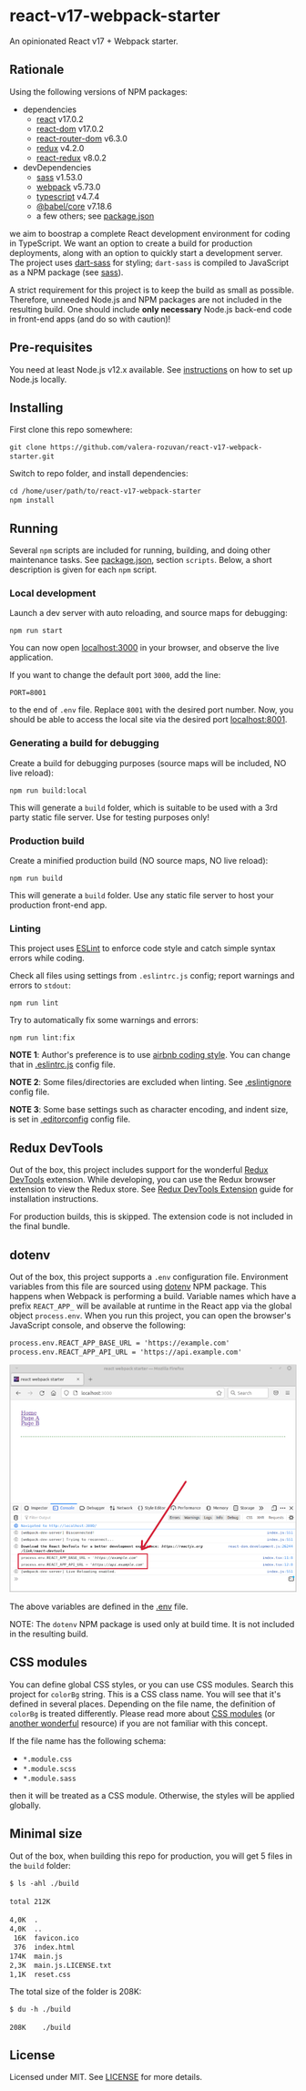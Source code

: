 # react-v17-webpack-starter

An opinionated React v17 + Webpack starter.

## Rationale

Using the following versions of NPM packages:

- dependencies
  - [react](https://www.npmjs.com/package/react) v17.0.2
  - [react-dom](https://www.npmjs.com/package/react-dom) v17.0.2
  - [react-router-dom](https://www.npmjs.com/package/react-router-dom) v6.3.0
  - [redux](https://www.npmjs.com/package/redux) v4.2.0
  - [react-redux](https://www.npmjs.com/package/react-redux) v8.0.2
- devDependencies
  - [sass](https://www.npmjs.com/package/sass) v1.53.0
  - [webpack](https://www.npmjs.com/package/webpack) v5.73.0
  - [typescript](https://www.npmjs.com/package/typescript) v4.7.4
  - [@babel/core](https://www.npmjs.com/package/@babel/core) v7.18.6
  - a few others; see [package.json](./package.json)

we aim to boostrap a complete React development environment for coding in TypeScript. We want an option to create a build for production deployments, along with an option to quickly start a development server. The project uses [dart-sass](https://github.com/sass/dart-sass) for styling; `dart-sass` is compiled to JavaScript as a NPM package (see [sass](https://www.npmjs.com/package/sass)).

A strict requirement for this project is to keep the build as small as possible. Therefore, unneeded Node.js and NPM packages are not included in the resulting build. One should include **only necessary** Node.js back-end code in front-end apps (and do so with caution)!

## Pre-requisites

You need at least Node.js v12.x available. See [instructions](https://nodejs.org/en/download/) on how to set up Node.js locally.

## Installing

First clone this repo somewhere:

```shell
git clone https://github.com/valera-rozuvan/react-v17-webpack-starter.git
```

Switch to repo folder, and install dependencies:

```shell
cd /home/user/path/to/react-v17-webpack-starter
npm install
```

## Running

Several `npm` scripts are included for running, building, and doing other maintenance tasks. See [package.json](./package.json), section `scripts`. Below, a short description is given for each `npm` script.

### Local development

Launch a dev server with auto reloading, and source maps for debugging:

```shell
npm run start
```

You can now open [localhost:3000](http://localhost:3000/) in your browser, and observe the live application.

If you want to change the default port `3000`, add the line:

```text
PORT=8001
```

to the end of `.env` file. Replace `8001` with the desired port number. Now, you should be able to access the local site via the desired port [localhost:8001](http://localhost:8001/).

### Generating a build for debugging 

Create a build for debugging purposes (source maps will be included, NO live reload):

```shell
npm run build:local
```

This will generate a `build` folder, which is suitable to be used with a 3rd party static file server. Use for testing purposes only!

### Production build

Create a minified production build (NO source maps, NO live reload):

```shell
npm run build
```

This will generate a `build` folder. Use any static file server to host your production front-end app.

### Linting

This project uses [ESLint](https://eslint.org/) to enforce code style and catch simple syntax errors while coding.

Check all files using settings from `.eslintrc.js` config; report warnings and errors to `stdout`:

```shell
npm run lint
```

Try to automatically fix some warnings and errors:

```shell
npm run lint:fix
```

**NOTE 1**: Author's preference is to use [airbnb coding style](https://airbnb.io/javascript/). You can change that in [.eslintrc.js](.eslintrc.js) config file.

**NOTE 2**: Some files/directories are excluded when linting. See [.eslintignore](.eslintignore) config file.

**NOTE 3**: Some base settings such as character encoding, and indent size, is set in [.editorconfig](./.editorconfig) config file.

## Redux DevTools

Out of the box, this project includes support for the wonderful [Redux DevTools](https://github.com/reduxjs/redux-devtools) extension. While developing, you can use the Redux browser extension to view the Redux store. See [Redux DevTools Extension](https://github.com/reduxjs/redux-devtools/tree/main/extension#installation) guide for installation instructions.

For production builds, this is skipped. The extension code is not included in the final bundle.

## dotenv

Out of the box, this project supports a `.env` configuration file. Environment variables from this file are sourced using [dotenv](https://www.npmjs.com/package/dotenv) NPM package. This happens when Webpack is performing a build. Variable names which have a prefix `REACT_APP_` will be available at runtime in the React app via the global object `process.env`. When you run this project, you can open the browser's JavaScript console, and observe the following:

```text
process.env.REACT_APP_BASE_URL = 'https://example.com'
process.env.REACT_APP_API_URL = 'https://api.example.com'
```

![ENV vars preview in browser](./env_vars_preview_in_browser.png "ENV vars preview in browser")

The above variables are defined in the [.env](./.env) file.

NOTE: The `dotenv` NPM package is used only at build time. It is not included in the resulting build.

## CSS modules

You can define global CSS styles, or you can use CSS modules. Search this project for `colorBg` string. This is a CSS class name. You will see that it's defined in several places. Depending on the file name, the definition of `colorBg` is treated differently. Please read more about [CSS modules](https://css-tricks.com/css-modules-part-1-need/) (or [another wonderful](https://blog.logrocket.com/a-deep-dive-into-css-modules/) resource) if you are not familiar with this concept.

If the file name has the following schema:

- `*.module.css`
- `*.module.scss`
- `*.module.sass`

then it will be treated as a CSS module. Otherwise, the styles will be applied globally.

## Minimal size

Out of the box, when building this repo for production, you will get 5 files in the `build` folder:

```text
$ ls -ahl ./build

total 212K

4,0K  .
4,0K  ..
 16K  favicon.ico
 376  index.html
174K  main.js
2,3K  main.js.LICENSE.txt
1,1K  reset.css
```

The total size of the folder is 208K:

```text
$ du -h ./build

208K	./build
```

## License

Licensed under MIT. See [LICENSE](LICENSE) for more details.
